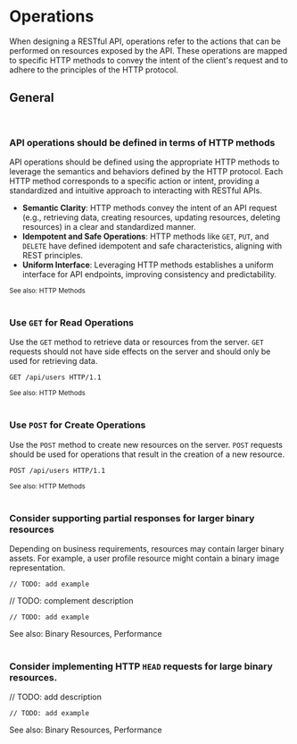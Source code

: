 # Operations
When designing a RESTful API, operations refer to the actions that can be performed on resources exposed by the API. These
operations are mapped to specific HTTP methods to convey the intent of the client's request and to adhere to the principles
of the HTTP protocol.
<br>

## General
<br>


### API operations should be defined in terms of HTTP methods

API operations should be defined using the appropriate HTTP methods to leverage the semantics and behaviors defined
by the HTTP protocol. Each HTTP method corresponds to a specific action or intent, providing a standardized and 
intuitive approach to interacting with RESTful APIs.

- **Semantic Clarity**: HTTP methods convey the intent of an API request (e.g., retrieving data, creating resources, updating resources, deleting resources) in a clear and standardized manner.
- **Idempotent and Safe Operations**: HTTP methods like `GET`, `PUT`, and `DELETE` have defined idempotent and safe characteristics, aligning with REST principles.
- **Uniform Interface**: Leveraging HTTP methods establishes a uniform interface for API endpoints, improving consistency and predictability.

<sub>See also: HTTP Methods</sub>
<br><br>


### Use `GET` for Read Operations

Use the `GET` method to retrieve data or resources from the server. `GET` requests should not have side effects on the server
and should only be used for retrieving data.

```http
GET /api/users HTTP/1.1
```

<sub>See also: HTTP Methods</sub>
<br><br>


### Use `POST` for Create Operations

Use the `POST` method to create new resources on the server. `POST` requests should be used for operations that result in the
creation of a new resource.

  ```http
  POST /api/users HTTP/1.1
  ```

<sub>See also: HTTP Methods</sub>
<br><br>


### Consider supporting partial responses for larger binary resources

Depending on business requirements, resources may contain larger binary assets. For example, a user profile resource might contain a
binary image representation.

```http
// TODO: add example
```

// TODO: complement description

```http
// TODO: add example
```

See also: Binary Resources, Performance
<br><br>


### Consider implementing HTTP `HEAD` requests for large binary resources.

// TODO: add description

```http
// TODO: add example
```

See also: Binary Resources, Performance
<br><br>
